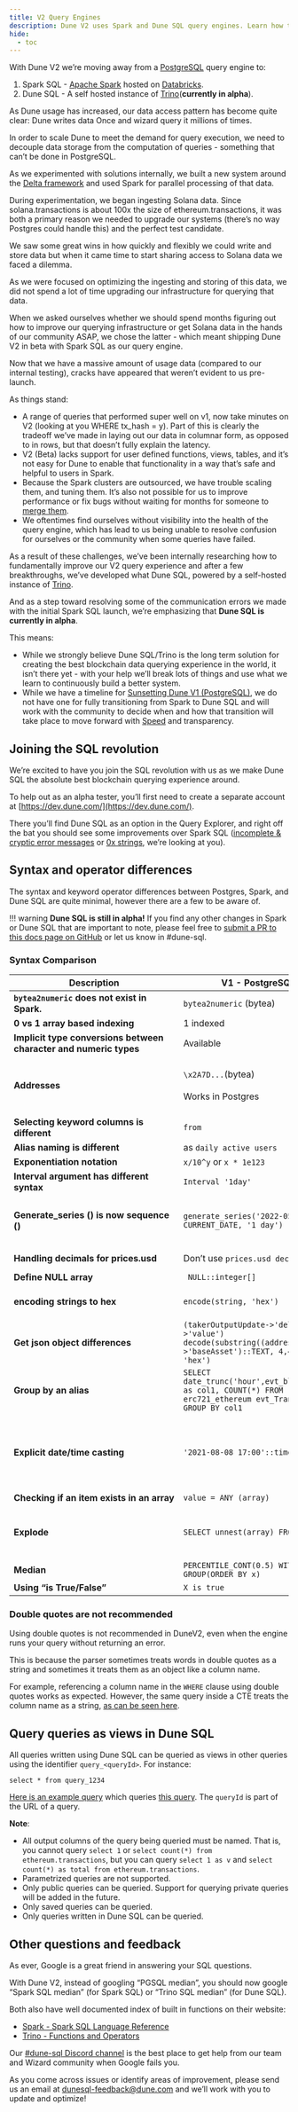 ```yaml
---
title: V2 Query Engines
description: Dune V2 uses Spark and Dune SQL query engines. Learn how they work here!
hide:
  - toc
---
```


With Dune V2 we’re moving away from a [PostgreSQL](https://www.postgresql.org/) query engine to:

1. Spark SQL - [Apache Spark](https://www.databricks.com/glossary/what-is-apache-spark) hosted on [Databricks](https://docs.databricks.com/getting-started/introduction/index.html).
2. Dune SQL - A self hosted instance of [Trino](https://trino.io/)(**currently in alpha**). 

As Dune usage has increased, our data access pattern has become quite clear: Dune writes data Once and wizard query it millions of times.

In order to scale Dune to meet the demand for query execution, we need to decouple data storage from the computation of queries - something that can’t be done in PostgreSQL.

As we experimented with solutions internally, we built a new system around the [Delta framework](https://delta.io/) and used Spark for parallel processing of that data.

During experimentation, we began ingesting Solana data. Since solana.transactions is about 100x the size of ethereum.transactions, it was both a primary reason we needed to upgrade our systems (there’s no way Postgres could handle this) and the perfect test candidate.

We saw some great wins in how quickly and flexibly we could write and store data but when it came time to start sharing access to Solana data we faced a dilemma.

As we were focused on optimizing the ingesting and storing of this data, we did not spend a lot of time upgrading our infrastructure for querying that data.

When we asked ourselves whether we should spend months figuring out how to improve our querying infrastructure or get Solana data in the hands of our community ASAP, we chose the latter - which meant shipping Dune V2 in beta with Spark SQL as our query engine.

Now that we have a massive amount of usage data (compared to our internal testing), cracks have appeared that weren’t evident to us pre-launch.

As things stand:

* A range of queries that performed super well on v1, now take minutes on V2 (looking at you WHERE tx_hash = y). Part of this is clearly the tradeoff we’ve made in laying out our data in columnar form, as opposed to in rows, but that doesn’t fully explain the latency.
* V2 (Beta) lacks support for user defined functions, views, tables, and it’s not easy for Dune to enable that functionality in a way that’s safe and helpful to users in Spark.
* Because the Spark clusters are outsourced, we have trouble scaling them, and tuning them. It’s also not possible for us to improve performance or fix bugs without waiting for months for someone to [merge them](https://github.com/delta-io/delta/pull/1210).
* We oftentimes find ourselves without visibility into the health of the query engine, which has lead to us being unable to resolve confusion for ourselves or the community when some queries have failed.

As a result of these challenges, we’ve been internally researching how to fundamentally improve our V2 query experience and after a few breakthroughs, we’ve developed what Dune SQL, powered by a self-hosted instance of [Trino](https://trino.io/). 

And as a step toward resolving some of the communication errors we made with the initial Spark SQL launch, we’re emphasizing that **Dune SQL is currently in alpha**.

This means:

* While we strongly believe Dune SQL/Trino is the long term solution for creating the best blockchain data querying experience in the world, it isn’t there yet - with your help we’ll break lots of things and use what we learn to continuously build a better system.
* While we have a timeline for [Sunsetting Dune V1 (PostgreSQL)](../v1-sunsetting.md), we do not have one for fully transitioning from Spark to Dune SQL and will work with the community to decide when and how that transition will take place to move forward with [Speed](https://www.notion.so/Values-and-working-at-Dune-7efdcec2298a4913aaef8067b25820df#ffc480bf5c5e4e38a1c53d2fb9926e3e) and transparency.

## Joining the SQL revolution

We’re excited to have you join the SQL revolution with us as we make Dune SQL the absolute best blockchain querying experience around.

To help out as an alpha tester, you’ll first need to create a separate account at [https://dev.dune.com/](https://dev.dune.com/).

There you’ll find Dune SQL as an option in the Query Explorer, and right off the bat you should see some improvements over Spark SQL ([incomplete & cryptic error messages](https://dev.dune.com/queries/59553) or [0x strings](https://dev.dune.com/queries/59390), we’re looking at you).

## Syntax and operator differences

The syntax and keyword operator differences between Postgres, Spark, and Dune SQL are quite minimal, however there are a few to be aware of.

!!! warning
    **Dune SQL is still in alpha!** If you find any other changes in Spark or Dune SQL that are important to note, please feel free to [submit a PR to this docs page on GitHub](https://github.com/duneanalytics/docs/edit/master/docs/reference/dune-v2/query-engine.md) or let us know in #dune-sql.

### Syntax Comparison

| <div style="width:290px">**Description**</div> | **V1 - PostgreSQL** | **V2 - Spark SQL** | **V2 - Dune SQL** |
| --- | --- | --- | --- |
| **`bytea2numeric` does not exist in Spark.** | `bytea2numeric` (bytea) | `bytea2numeric_v2` (string) | `bytea2numeric` (string) |
| **0 vs 1 array based indexing** | 1 indexed | 0 indexed | 1 indexed |
| **Implicit type conversions between character and numeric types** | Available | Available | [Not available](https://trino.io/docs/current/functions/conversion.html) |
| **Addresses** | `\x2A7D...`(bytea)<br><br>Works in Postgres | `0x2a7d...` (string)<br><br>Has to be lowercase in Spark.<br><br>Can be done via `lower('0x2A7D...')` | `0x2a7d...` (Byte array) <br><br> No escape quotes should be used, and the literal does __not__ need to be lowercased. |
| **Selecting keyword columns is different** | `from` | `'from'` | `from` |
| **Alias naming is different** | as `daily active users` | as `'daily active user'` | as `daily active users` |
| **Exponentiation notation** | `x/10^y` or `x * 1e123` | `x*power(10,y)` or `x*1e123` | `x*power(10,y)` or `x * 1e123` |
| **Interval argument has different syntax** | `Interval '1day'` | `Interval '1 day'` | `Interval '1' day` |
| **Generate_series () is now sequence ()** | `generate_series('2022-05-15', CURRENT_DATE, '1 day')` | `explode(sequence(to_date('2022-01-01'), to_date('2022-02-01'), interval 1 day))` | `values(sequence(cast('2022-01-01' as date) - interval '7' day,cast('2022-02-01' as date),interval '1' day))`<br><br>Has a 10000 values limit. |
| **Handling decimals for prices.usd** | Don’t use `prices.usd decimals` | Replaced by `prices.tokens decimals` | Replaced by `tokens_[blockchain].erc20.decimals` |
| **Define NULL array** |` NULL::integer[]` | `CAST(NULL AS ARRAY&lt;int&gt;))` | `CAST(NULL AS ARRAY&lt;int&gt;))` |
| **encoding strings to hex** | `encode(string, 'hex')` | `hex(string)` | `hex(string)`<br><br>*available soon |
| **Get json object differences** | `(takerOutputUpdate->'deltaWei'->'value') decode(substring((addressSet->'baseAsset')::TEXT, 4,40), 'hex')` | `get_json_object(get_json_object(takerOutputUpdate,'\(.deltaWei'),'\).value')'0x'` | `json_query(json_query(takerOutputUpdate, 'lax $.deltaWei' omit quotes), 'lax $.value')` |
| **Group by an alias** | `SELECT date_trunc('hour',evt_block_time) as col1, COUNT(*) FROM erc721_ethereum evt_Transfer GROUP BY col1` | Same as PostgreSQL | `GROUP BY date_trunc('hour',evt_block_time)`Or: `GROUP BY 1, 2` |
| **Explicit date/time casting** | `'2021-08-08 17:00'::timestamp` | `cast('2021-08-08 17:00' as timestamp)` | `cast('2021-08-08 17:00' as timestamp)`<br><br>Or, `timestamp '2021-08-08 17:00'`<br><br>There are [many helper functions for casting to date/time types](https://trino.io/docs/current/functions/datetime.html?highlight=date), such as `date(‘2022-01-01’)` |
| **Checking if an item exists in an array** | `value = ANY (array)` | array_contains(array, value)` | `contains(array,value)` |
| **Explode** | `SELECT unnest(array) FROM table` | `SELECT explode(array) FROM table` | `SELECT vals.val FROM table1, unnest(arrayFromTable1) as vals(val)`<br><br>you have to use `unnest` with a `cross join`, as described in this [blog post](https://theleftjoin.com/how-to-explode-arrays-with-presto/). |
| **Median** | `PERCENTILE_CONT(0.5) WITHIN GROUP(ORDER BY x)` | `PERCENTILE_CONT(0.5) WITHIN GROUP(ORDER BY x)` | `approx_percentile(x, 0.5)` |
| **Using “is True/False”** | `X is true` | `X is true` | `X = true` |

### Double quotes are not recommended

Using double quotes is not recommended in DuneV2, even when the engine runs your query without returning an error.

This is because the parser sometimes treats words in double quotes as a string and sometimes it treats them as an object like a column name.

For example, referencing a column name in the `WHERE` clause using double quotes works as expected. However, the same query inside a CTE treats the column name as a string, [as can be seen here](https://dune.com/queries/1199604).

## Query queries as views in Dune SQL

All queries written using Dune SQL can be queried as views in other queries using the identifier `query_<queryId>`. For instance:
```
select * from query_1234
```
[Here is an example query](https://dune.com/queries/1746224) which queries [this query](https://dune.com/queries/1746191).
The `queryId` is part of the URL of a query.

**Note**:

- All output columns of the query being queried must be named. That is, you cannot query `select 1` or `select count(*) from ethereum.transactions`, but you can query `select 1 as v` and `select count(*) as total from ethereum.transactions`.
- Parametrized queries are not supported.
- Only public queries can be queried. Support for querying private queries will be added in the future.
- Only saved queries can be queried.
- Only queries written in Dune SQL can be queried.

## Other questions and feedback

As ever, Google is a great friend in answering your SQL questions.

With Dune V2, instead of googling “PGSQL median”, you should now google “Spark SQL median” (for Spark SQL) or “Trino SQL median” (for Dune SQL). 

Both also have well documented index of built in functions on their website:

* [Spark - Spark SQL Language Reference](https://spark.apache.org/docs/latest/sql-programming-guide.html)
* [Trino - Functions and Operators](https://trino.io/docs/current/functions.html)

Our [#dune-sql Discord channel](https://discord.com/channels/757637422384283659/1051871389432422491) is the best place to get help from our team and Wizard community when Google fails you.

As you come across issues or identify areas of improvement, please send us an email at [dunesql-feedback@dune.com](mailto:dunesql-feedback@dune.com) and we’ll work with you to update and optimize!
